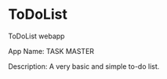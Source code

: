 # ToDoList
 ToDoList webapp

 App Name: TASK MASTER 

 Description: A very basic and simple to-do list.
